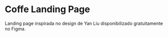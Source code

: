 # Coffe Landing Page
 Landing page inspirada no design de Yan Liu disponibilizado gratuitamente no Figma.
